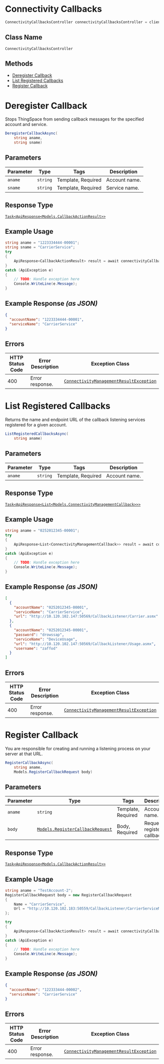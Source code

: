 # Connectivity Callbacks

```csharp
ConnectivityCallbacksController connectivityCallbacksController = client.ConnectivityCallbacksController;
```

## Class Name

`ConnectivityCallbacksController`

## Methods

* [Deregister Callback](../../doc/controllers/connectivity-callbacks.md#deregister-callback)
* [List Registered Callbacks](../../doc/controllers/connectivity-callbacks.md#list-registered-callbacks)
* [Register Callback](../../doc/controllers/connectivity-callbacks.md#register-callback)


# Deregister Callback

Stops ThingSpace from sending callback messages for the specified account and service.

```csharp
DeregisterCallbackAsync(
    string aname,
    string sname)
```

## Parameters

| Parameter | Type | Tags | Description |
|  --- | --- | --- | --- |
| `aname` | `string` | Template, Required | Account name. |
| `sname` | `string` | Template, Required | Service name. |

## Response Type

[`Task<ApiResponse<Models.CallbackActionResult>>`](../../doc/models/callback-action-result.md)

## Example Usage

```csharp
string aname = "1223334444-00001";
string sname = "CarrierService";
try
{
    ApiResponse<CallbackActionResult> result = await connectivityCallbacksController.DeregisterCallbackAsync(aname, sname);
}
catch (ApiException e)
{
    // TODO: Handle exception here
    Console.WriteLine(e.Message);
}
```

## Example Response *(as JSON)*

```json
{
  "accountName": "1223334444-00001",
  "serviceName": "CarrierService"
}
```

## Errors

| HTTP Status Code | Error Description | Exception Class |
|  --- | --- | --- |
| 400 | Error response. | [`ConnectivityManagementResultException`](../../doc/models/connectivity-management-result-exception.md) |


# List Registered Callbacks

Returns the name and endpoint URL of the callback listening services registered for a given account.

```csharp
ListRegisteredCallbacksAsync(
    string aname)
```

## Parameters

| Parameter | Type | Tags | Description |
|  --- | --- | --- | --- |
| `aname` | `string` | Template, Required | Account name. |

## Response Type

[`Task<ApiResponse<List<Models.ConnectivityManagementCallback>>>`](../../doc/models/connectivity-management-callback.md)

## Example Usage

```csharp
string aname = "0252012345-00001";
try
{
    ApiResponse<List<ConnectivityManagementCallback>> result = await connectivityCallbacksController.ListRegisteredCallbacksAsync(aname);
}
catch (ApiException e)
{
    // TODO: Handle exception here
    Console.WriteLine(e.Message);
}
```

## Example Response *(as JSON)*

```json
[
  {
    "accountName": "0252012345-00001",
    "serviceName": "CarrierService",
    "url": "http://10.120.102.147:50569/CallbackListener/Carrier.asmx"
  },
  {
    "accountName": "0252012345-00001",
    "password": "drowssap",
    "serviceName": "DeviceUsage",
    "url": "http://10.120.102.147:50569/CallbackListener/Usage.asmx",
    "username": "zaffod"
  }
]
```

## Errors

| HTTP Status Code | Error Description | Exception Class |
|  --- | --- | --- |
| 400 | Error response. | [`ConnectivityManagementResultException`](../../doc/models/connectivity-management-result-exception.md) |


# Register Callback

You are responsible for creating and running a listening process on your server at that URL.

```csharp
RegisterCallbackAsync(
    string aname,
    Models.RegisterCallbackRequest body)
```

## Parameters

| Parameter | Type | Tags | Description |
|  --- | --- | --- | --- |
| `aname` | `string` | Template, Required | Account name. |
| `body` | [`Models.RegisterCallbackRequest`](../../doc/models/register-callback-request.md) | Body, Required | Request to register a callback. |

## Response Type

[`Task<ApiResponse<Models.CallbackActionResult>>`](../../doc/models/callback-action-result.md)

## Example Usage

```csharp
string aname = "TestAccount-2";
RegisterCallbackRequest body = new RegisterCallbackRequest
{
    Name = "CarrierService",
    Url = "http://10.120.102.183:50559/CallbackListener/CarrierServiceMessages.asmx",
};

try
{
    ApiResponse<CallbackActionResult> result = await connectivityCallbacksController.RegisterCallbackAsync(aname, body);
}
catch (ApiException e)
{
    // TODO: Handle exception here
    Console.WriteLine(e.Message);
}
```

## Example Response *(as JSON)*

```json
{
  "accountName": "122333444-00002",
  "serviceName": "CarrierService"
}
```

## Errors

| HTTP Status Code | Error Description | Exception Class |
|  --- | --- | --- |
| 400 | Error response. | [`ConnectivityManagementResultException`](../../doc/models/connectivity-management-result-exception.md) |

